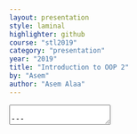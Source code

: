 ```yaml
---
layout: presentation
style: laminal
highlighter: github
course: "stl2019"
category: "presentation"
year: "2019"
title: "Introduction to OOP 2"
by: "Asem"
author: "Asem Alaa"
---
```


<textarea id="source">

---
## Constructors

```c++
struct Point
{
    double x;
    double y;
};
```

--
### Old ways to create `Point`

--

```c++
Point p1{ 1, 1}; // Uniform initialization (C++11)
```

--

```c++
Point p2 = {0 , 0}; // Initialization list
```

--

```c++
Point p3; // Random values for x and y members of p3
p3.x = 2.5;
p3.y = 3.5;
```

--
#### Limitations

--

* Not flexible, not clever.

---

#### Consider the following cases

--

```c++
// You need the two members initialized with `2`
// without explicitly repeating the value
Point p{2}; // Invalid.
```

--

```c++
// You need the members to automatically initialized
// with zeros when you declare `p` as following
Point p; // p.x and p.y have random values :(
```

---

#### Solution

--

##### Constructors

--

* Constructors are _special methods (members)_.
* have _special declaration syntax_:

--

1. They must have the **same name** of the `struct`/`class`.
--
1. They don't return and are exempted from using `void` as a return type.

---

### Declaration

```c++
struct Point
{
    double x;
    double y;
};
```

---

### Declaration (cont'd)

```c++
struct Point
{
    double x;
    double y;

    // Default constructor. Takes no argument.
    Point()
    {
    }

    // Constructor 2. Takes one argument.
    Point( double v )
    {
    }

    // Constructor 3. Takes two argument
    Point( double u, double v)
    {
    }
};
```

---

### Declaration (cont'd)

```c++
struct Point
{
    double x;
    double y;

    // Default constructor. Solves case 1
    Point()
    {
        x = 0;
        y = 0;
    }

    // Constructor 2. Solves case 2.
    Point( double v )
    {
        x = v;
        y = v;
    }

    // Constructor 3. Solved case 3.
    Point( double u, double v)
    {
        x = u;
        y = v;
    }
};
```

---

### Calling the constructor

--

#### Default constructor

```c++
Point p1; // Default constructor called. Now p1.x and p1.y equal zero.
```

--

#### Custom constructor 2 (one argument)

```c++
Point p2( 1.0 ); // Constructor 2 called. Now p2.x and p2.y equal 1.0.
```

--

#### Custom constructor 3 (two arguments)

```c++
Point p3( 0, 1 ); // Constructor 3 called. Now p3.x equals 0 and p3.y equal 1.
```

#### Other calling syntax

```c++
Point p4 = Point( 3.0 ); // Alternative way to call the constructor.
Point *p5 = new Point( 3 , 2 ); // Heap allocation.
```

---

## Default arguments

A default argument is a value assigned to input parameter, when the user doesn't provide a value corresponds to the parameter, then the parameter will get the default value.

Consider the function `printLL` that prints all the elements of a linked list:

```c++
void printLL( const IntLL &l )
{
    auto *current = l.head;
    while( current != nullptr )
    {
        std::cout << current->data << "->";
        current = current->next;
    }
}
```

If we need to control the seperator between elements we can write the function as following:

```c++
void printLL( const IntLL &l , const std::string &sep )
{
    auto *current = l.head;
    while( current != nullptr )
    {
        std::cout << current->data << sep;
        current = current->next;
    }
}
```

So `sep` can be any `std::string` like: "->", "*", "-", " ", ":", "".

We can have a more interesting version of `printLL` when we don't need to bother the user with the `sep` value. So when the user doesn't provide a `sep` of his/her choice, we use a **default** one.

```c++
void printLL( const IntLL &l , const std::string &sep = "->" )
{
    auto *current = l.head;
    while( current != nullptr )
    {
        std::cout << current->data << sep;
        current = current->next;
    }
}
```

We can also apply the default arguments to the constructors.


```c++
struct Point
{
    Point( double u = 0, double v = 0)
    {
        x = u;
        y = v;
    }

    double x;
    double y;
};
```

Now the user can:

1. provide no arguments: x and y will be initialized with the default `u` and `v` (i.e zeros).
1. provide a single argument: x will be initialized with `u` and `y` with the default `v` (i.e zero).
1. provide two arguments: both `x` and `y` get initialized with `u` and `v`, respectively.

## Const-correctness

We already know how to pass arguments by constant reference or address, and know why it is important to do so, don't we? :sun_with_face:

Recall the following functions that works on the `IntegerLL` from *Week 5* notes:

```c++
int front( const IntegerLL &list )
{
    // Logic
}

int back( const IntegerLL &list )
{
    // Logic
}

bool isEmpty( const IntegerLL &list )
{
    // Logic
}

void printAll( const IntegerLL &list )
{
    // Logic
}
```

What if we now have these functions as methods inside the `struct` of `IntegerLL`?

```c++
struct IntegerLL
{
    int front()
    {
        // Logic
    }

    int back()
    {
        // Logic
    }

    bool isEmpty()
    {
        // Logic
    }

    void printAll()
    {
        // Logic
    }

    // default constructor.
    IntegerLL()
    {
        front = nullptr;
    }

    IntegerNode *front;
};
```

We omitted the `const IntegerLL&` because now these methods have direct access to `front`, which is the front of the linked list. **But how to guarantee constness?!** Or how to make sure that these methods are not going to miss up with our data? 

Very simple, just add `const` after the function declaration line!

```c++
struct IntegerLL
{
    int front() const
    {
        // Logic
    }

    int back() const
    {
        // Logic
    }

    bool isEmpty() const
    {
        // Logic
    }

    void printAll() const
    {
        // Logic
    }

    // default constructor.
    IntegerLL()
    {
        front = nullptr;
    }

    IntegerNode *front;
};
```

## Introduction to Templates

We realized that we have extremely violated the **DRY** principle in the last assignment, when you are asked to provide a linked list implementation of the following types:

1. `char`.
2. `std::string`.
3. `Patient` (defined in `custom_types.hpp`)
4. `Point` (defined in `custom_types.hpp`).
5. `double`. 
6. `int`. 

So what we did is implementing it for `char`, then copying the implementation 5 times and replace each `char` with the new type!

**In C++, we could have made a single implementation for all types, where templates come to our aid!**

Consider what we did in `CharsLL`:

```c++
struct CharNode
{
    // default constructor.
    Node()
    {
        next = nullptr;
    }

    // when user provides a value for data member, or both.
    Node( char value, Node *nextPtr = nullptr )
    {
        next = nextPtr;
        data = value;
    }

    char data;
    CharNode *next;
};

struct CharsLL
{
    // The compiler will generate a default constructor that initialize head.
    CharNode *head = nullptr; 
};

void insertFront( CharsLL &list , char data )
{

}

void insertBack( CharsLL &list, char data )
{

}

void removeFront( CharsLL &list )
{

}

void removeBack( CharsLL &list )
{

}
```

How to kill the redundancy? We can let `T` to represent the variant type. So `T` can be `char`, `int`, `std::string` and so on. 


**First step**: templetize the `struct`s: data member of agnostic type (for example T).
```c++
struct Node
{
    // default constructor.
    Node()
    {
        next = nullptr;
    }

    // when user provides a value for data member, or both.
    Node( T value, Node *nextPtr = nullptr )
    {
        next = nextPtr;
        data = value;
    }


    T data;
    Node *next;
};

struct LL
{
    Node< T > *head = nullptr;
};
```

But the compiler doesn't know what `T` is. So now we will learn a new statement **to declare a template type** for the `struct` or the functions.

We will just add `template <typename T>` directly above the struct declaration.

```c++
template< typename T>
struct Node
{
    // default constructor.
    Node()
    {
        next = nullptr;
    }

    // when user provides a value for data member, or both.
    Node( T value, Node *nextPtr = nullptr )
    {
        next = nextPtr;
        data = value;
    }

    T data;
    Node *next;
};

template< typename T>
struct LL
{
    Node< T > *head = nullptr;
};
```

Now we can call a `Node` to be of `char` by calling `Node< char >`. Similarly, to get a `LL` of `char`, we call it now `LL< char >`.

So our functions that work on linked list of characters should now be:

```c++
void insertFront( LL<char> &list , char data )
{

}

void insertBack( LL<char> &list, char data )
{

}

void removeFront( LL<char> &list )
{

}

void removeBack( LL<char> &list )
{

}
```

We now killed the redundancy of the `struct`, but we still have to repeat the functions to work on:

1. `LL<std::string>`
1. `LL<Patient>`
1. `LL<Point>`
1. `LL<double>`
1. `LL<int>`

Fortunately, we can also templetize the functions!

2. **Step 2**: templetize the functions to work on input of type `LL<T>`, where `T` is a place holder that can be `char`, `int`, `double`... etc.

```c++
void insertFront( LL< T > &list , T data )
{

}

void insertBack( LL< T > &list, T data )
{

}

void removeFront( LL< T > &list )
{

}

void removeBack( LL< T > &list )
{

}
```

Again! the compiler doesn't know what `T` is! we already know that `LL` is a template `struct`, so we call it as `LL< char >`, `LL<std::string>, ...etc. So we need to declare that the above functions are also template functions that operates in terms of agnostic type (T).

```c++
template< typename T>
void insertFront( LL< T > &list , T data )
{

}

template< typename T>
void insertBack( LL< T > &list, T data )
{

}

template< typename T>
void removeFront( LL< T > &list )
{

}

template< typename T>
void removeBack( LL< T > &list )
{

}
```

Now the final template linked list file will look as following:


```c++
template< typename T>
struct Node
{
    // default constructor.
    Node()
    {
        next = nullptr;
    }

    // when user provides a value for data member, or both.
    Node( T value, Node *nextPtr = nullptr )
    {
        next = nextPtr;
        data = value;
    }

    T data;
    Node *next;
};

template< typename T>
struct LL
{
    Node< T > *head = nullptr;
};

template< typename T>
void insertFront( LL< T > &list , T data )
{

}

template< typename T>
void insertBack( LL< T > &list, T data )
{

}

template< typename T>
void removeFront( LL< T > &list )
{

}

template< typename T>
void removeBack( LL< T > &list )
{

}

template< typename T>
void removeNth(LL< T > &list, int index)
{

}

template< typename T>
void removeNext(LL< T > &list, Node<T> *node)
{

}

template< typename T>
char front(const LL< T > &list)
{

}

template< typename T>
char back(const LL< T > &list)
{

}

template< typename T>
char getNth(const LL< T > &list, int index)
{

}

template< typename T>
bool isEmpty(const LL< T > &list)
{

}

template< typename T>
int size(const LL< T > &list)
{

}

template< typename T>
void printAll(const LL< T > &list)
{

}

template< typename T>
void clear(LL< T > &list)
{

}
```

Now in the main function, or whatever function that depends on our template types, we are going to use the linked lists as following:

```c++
#include "member1.hpp"

int main()
{
    LL<int> lli;
    insertFront( lli, 2 );
    
    LL<char> llc;
    insertFront( llc, 'A');
}
```

If you don't like using much `<>` in the main function, you can use aliases instead.

```c++
#include "member1.hpp"

// perfect DRY solution!
using CharsLL = LL< char >;
using IntegersLL = LL< int >;
using StringsLL = LL<std::string>;
using PatientsLL = LL<Patient>;
using PointsLL = LL<Point>;
using DoublesLL = LL<double>;

int main()
{
    IntegersLL lli;
    insertFront( lli, 2 );
    
    CharsLL llc;
    insertFront( llc, 'A');
}
```


## Access modifiers


## Self-reading

1. Destructors
1. Enum types



</textarea>
